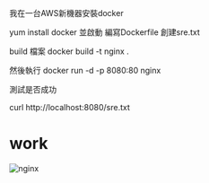 我在一台AWS新機器安裝docker

yum install docker 並啟動
編寫Dockerfile
創建sre.txt

build 檔案
docker build -t nginx .

然後執行
docker run -d -p 8080:80 nginx

測試是否成功

curl http://localhost:8080/sre.txt
# work
![nginx](https://github.com/user-attachments/assets/fee6d05d-bb34-487a-8aac-2b013c50711c)

